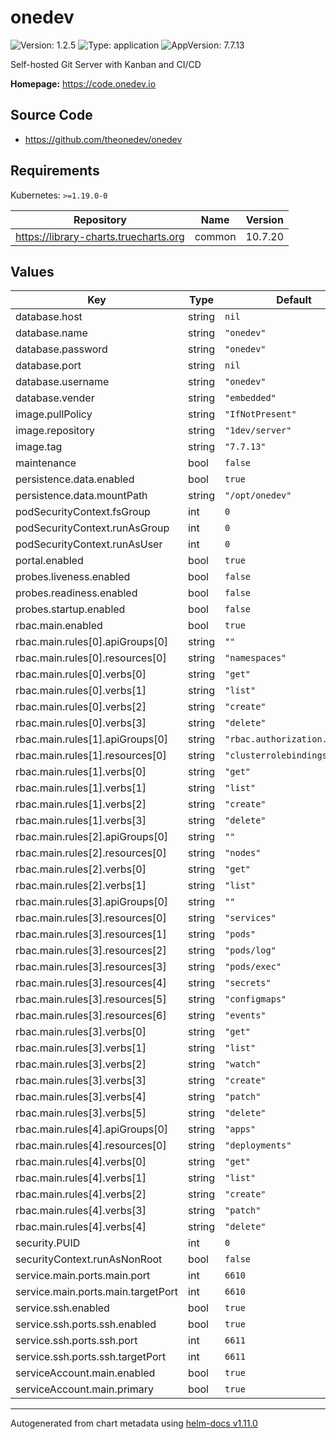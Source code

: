 # onedev

![Version: 1.2.5](https://img.shields.io/badge/Version-1.2.5-informational?style=flat-square) ![Type: application](https://img.shields.io/badge/Type-application-informational?style=flat-square) ![AppVersion: 7.7.13](https://img.shields.io/badge/AppVersion-7.7.13-informational?style=flat-square)

Self-hosted Git Server with Kanban and CI/CD

**Homepage:** <https://code.onedev.io>

## Source Code

* <https://github.com/theonedev/onedev>

## Requirements

Kubernetes: `>=1.19.0-0`

| Repository | Name | Version |
|------------|------|---------|
| https://library-charts.truecharts.org | common | 10.7.20 |

## Values

| Key | Type | Default | Description |
|-----|------|---------|-------------|
| database.host | string | `nil` |  |
| database.name | string | `"onedev"` |  |
| database.password | string | `"onedev"` |  |
| database.port | string | `nil` |  |
| database.username | string | `"onedev"` |  |
| database.vender | string | `"embedded"` |  |
| image.pullPolicy | string | `"IfNotPresent"` |  |
| image.repository | string | `"1dev/server"` |  |
| image.tag | string | `"7.7.13"` |  |
| maintenance | bool | `false` |  |
| persistence.data.enabled | bool | `true` |  |
| persistence.data.mountPath | string | `"/opt/onedev"` |  |
| podSecurityContext.fsGroup | int | `0` |  |
| podSecurityContext.runAsGroup | int | `0` |  |
| podSecurityContext.runAsUser | int | `0` |  |
| portal.enabled | bool | `true` |  |
| probes.liveness.enabled | bool | `false` |  |
| probes.readiness.enabled | bool | `false` |  |
| probes.startup.enabled | bool | `false` |  |
| rbac.main.enabled | bool | `true` |  |
| rbac.main.rules[0].apiGroups[0] | string | `""` |  |
| rbac.main.rules[0].resources[0] | string | `"namespaces"` |  |
| rbac.main.rules[0].verbs[0] | string | `"get"` |  |
| rbac.main.rules[0].verbs[1] | string | `"list"` |  |
| rbac.main.rules[0].verbs[2] | string | `"create"` |  |
| rbac.main.rules[0].verbs[3] | string | `"delete"` |  |
| rbac.main.rules[1].apiGroups[0] | string | `"rbac.authorization.k8s.io"` |  |
| rbac.main.rules[1].resources[0] | string | `"clusterrolebindings"` |  |
| rbac.main.rules[1].verbs[0] | string | `"get"` |  |
| rbac.main.rules[1].verbs[1] | string | `"list"` |  |
| rbac.main.rules[1].verbs[2] | string | `"create"` |  |
| rbac.main.rules[1].verbs[3] | string | `"delete"` |  |
| rbac.main.rules[2].apiGroups[0] | string | `""` |  |
| rbac.main.rules[2].resources[0] | string | `"nodes"` |  |
| rbac.main.rules[2].verbs[0] | string | `"get"` |  |
| rbac.main.rules[2].verbs[1] | string | `"list"` |  |
| rbac.main.rules[3].apiGroups[0] | string | `""` |  |
| rbac.main.rules[3].resources[0] | string | `"services"` |  |
| rbac.main.rules[3].resources[1] | string | `"pods"` |  |
| rbac.main.rules[3].resources[2] | string | `"pods/log"` |  |
| rbac.main.rules[3].resources[3] | string | `"pods/exec"` |  |
| rbac.main.rules[3].resources[4] | string | `"secrets"` |  |
| rbac.main.rules[3].resources[5] | string | `"configmaps"` |  |
| rbac.main.rules[3].resources[6] | string | `"events"` |  |
| rbac.main.rules[3].verbs[0] | string | `"get"` |  |
| rbac.main.rules[3].verbs[1] | string | `"list"` |  |
| rbac.main.rules[3].verbs[2] | string | `"watch"` |  |
| rbac.main.rules[3].verbs[3] | string | `"create"` |  |
| rbac.main.rules[3].verbs[4] | string | `"patch"` |  |
| rbac.main.rules[3].verbs[5] | string | `"delete"` |  |
| rbac.main.rules[4].apiGroups[0] | string | `"apps"` |  |
| rbac.main.rules[4].resources[0] | string | `"deployments"` |  |
| rbac.main.rules[4].verbs[0] | string | `"get"` |  |
| rbac.main.rules[4].verbs[1] | string | `"list"` |  |
| rbac.main.rules[4].verbs[2] | string | `"create"` |  |
| rbac.main.rules[4].verbs[3] | string | `"patch"` |  |
| rbac.main.rules[4].verbs[4] | string | `"delete"` |  |
| security.PUID | int | `0` |  |
| securityContext.runAsNonRoot | bool | `false` |  |
| service.main.ports.main.port | int | `6610` |  |
| service.main.ports.main.targetPort | int | `6610` |  |
| service.ssh.enabled | bool | `true` |  |
| service.ssh.ports.ssh.enabled | bool | `true` |  |
| service.ssh.ports.ssh.port | int | `6611` |  |
| service.ssh.ports.ssh.targetPort | int | `6611` |  |
| serviceAccount.main.enabled | bool | `true` |  |
| serviceAccount.main.primary | bool | `true` |  |

----------------------------------------------
Autogenerated from chart metadata using [helm-docs v1.11.0](https://github.com/norwoodj/helm-docs/releases/v1.11.0)
